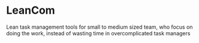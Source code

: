 # LeanCom
Lean task management tools for small to medium sized team, who focus on doing the work, instead of wasting time in overcomplicated task managers
